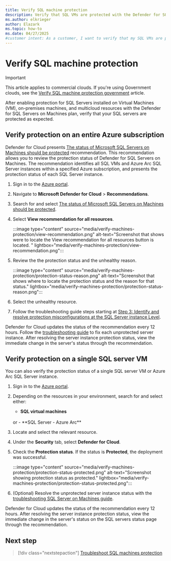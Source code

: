 ```yaml
---
title: Verify SQL machine protection
description: Verify that SQL VMs are protected with the Defender for SQL Servers on Machines plan as expected. Ensure that all security measures are properly implemented.
ms.author: elkrieger
author: Elazark
ms.topic: how-to
ms.date: 04/27/2025
#customer intent: As a customer, I want to verify that my SQL VMs are protected with the Defender for SQL Servers on Machines plan as expected.
---
```


# Verify SQL machine protection

> [!IMPORTANT]
> This article applies to commercial clouds. If you're using Government clouds, see the [Verify SQL machine protection government](verify-machine-protection-gov.md) article.

After enabling protection for SQL Servers installed on Virtual Machines (VM), on-premises machines, and multicloud resources with the Defender for SQL Servers on Machines plan, verify that your SQL servers are protected as expected.

## Verify protection on an entire Azure subscription

Defender for Cloud presents [The status of Microsoft SQL Servers on Machines should be protected](https://aka.ms/NewStatusRecommendation) recommendation. This recommendation allows you to review the protection status of Defender for SQL Servers on Machines. The recommendation identifies all SQL VMs and Azure Arc SQL Server instances within a specified Azure subscription, and presents the protection status of each SQL Server instance.

1. Sign in to the [Azure portal](https://portal.azure.com/).

1. Navigate to **Microsoft Defender for Cloud** > **Recommendations**.

1. Search for and select [The status of Microsoft SQL Servers on Machines should be protected](https://aka.ms/NewStatusRecommendation).

1. Select **View recommendation for all resources**.

    :::image type="content" source="media/verify-machines-protection/view-recommendation.png" alt-text="Screenshot that shows were to locate the View recommendation for all resources button is located. " lightbox="media/verify-machines-protection/view-recommendation.png":::

1. Review the the protection status and the unhealthy reason.

    :::image type="content" source="media/verify-machines-protection/protection-status-reason.png" alt-text="Screenshot that shows where to locate the protection status and the reason for that status." lightbox="media/verify-machines-protection/protection-status-reason.png":::

1. Select the unhealthy resource.

1. Follow the troubleshooting guide steps starting at [Step 3: Identify and resolve protection misconfigurations at the SQL Server instance Level](troubleshoot-sql-machines-guide.md#step-3-identify-and-resolve-protection-misconfigurations-at-the-sql-server-instance-level).

Defender for Cloud updates the status of the recommendation every 12 hours. Follow the [troubleshooting guide](troubleshoot-sql-machines-guide.md) to fix each unprotected server instance. After resolving the server instance protection status, view the immediate change in the server's status through the recommendation.

## Verify protection on a single SQL server VM

You can also verify the protection status of a single SQL server VM or Azure Arc SQL Server instance.

1. Sign in to the [Azure portal](https://portal.azure.com/).
1. Depending on the resources in your environment, search for and select either:
    - **SQL virtual machines**
    <br> 
    or
    - **SQL Server - Azure Arc**

1. Locate and select the relevant resource.

1. Under the **Security** tab, select **Defender for Cloud**.

1. Check the **Protection status**. If the status is **Protected**, the deployment was successful.

    :::image type="content" source="media/verify-machines-protection/protection-status-protected.png" alt-text="Screenshot showing protection status as protected." lightbox="media/verify-machines-protection/protection-status-protected.png":::

1. (Optional) Resolve the unprotected server instance status with the [troubleshooting SQL Server on Machines guide](troubleshoot-sql-machines-guide.md).

Defender for Cloud updates the status of the recommendation every 12 hours. After resolving the server instance protection status, view the immediate change in the server's status on the SQL servers status page through the recommendation.

## Next step

> [!div class="nextstepaction"]
> [Troubleshoot SQL machines protection](troubleshoot-sql-machines-guide.md)
